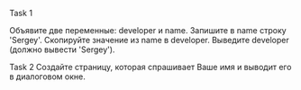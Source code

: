  Task 1 
 
 Объявите две переменные: developer и name. Запишите в name строку 'Sergey'.
 Скопируйте значение из name в developer. Выведите developer (должно вывести 'Sergey').
 
 
 
 
 Task 2 
 Создайте страницу, которая спрашивает Ваше имя и выводит его в диалоговом окне.
 
 
 
